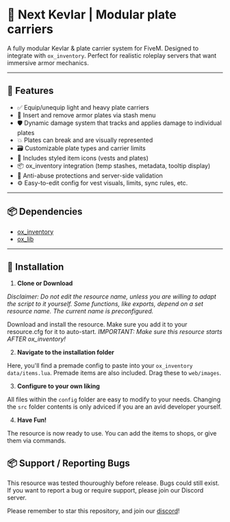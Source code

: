 # 🔰 Next Kevlar | Modular plate carriers

A fully modular Kevlar & plate carrier system for FiveM. Designed to integrate with `ox_inventory`. Perfect for realistic roleplay servers that want immersive armor mechanics.

---

## 🎯 Features

- ✅ Equip/unequip light and heavy plate carriers
- 🔄 Insert and remove armor plates via stash menu
- 🛡️ Dynamic damage system that tracks and applies damage to individual plates
- 💥 Plates can break and are visually represented
- 🗃️ Customizable plate types and carrier limits
- 🎨 Includes styled item icons (vests and plates)
- 📦 ox_inventory integration (temp stashes, metadata, tooltip display)
- 🚫 Anti-abuse protections and server-side validation
- ⚙️ Easy-to-edit config for vest visuals, limits, sync rules, etc.

---

## 📦 Dependencies

- [ox_inventory](https://github.com/overextended/ox_inventory)
- [ox_lib](https://github.com/overextended/ox_lib)

---

## 🧰 Installation

1. **Clone or Download**

*Disclaimer: Do not edit the resource name, unless you are willing to adapt the script to it yourself. Some functions, like exports, depend on a set resource name. The current name is preconfigured.*

Download and install the resource. Make sure you add it to your resource.cfg for it to auto-start. *IMPORTANT: Make sure this resource starts AFTER ox_inventory!*

2. **Navigate to the installation folder**

Here, you'll find a premade config to paste into your `ox_inventory` `data/items.lua`. Premade items are also included. Drag these to `web/images`.

3. **Configure to your own liking**

All files within the `config` folder are easy to modify to your needs. Changing the `src` folder contents is only adviced if you are an avid developer yourself.

4. **Have Fun!**

The resource is now ready to use. You can add the items to shops, or give them via commands.

## 📦 Support / Reporting Bugs

This resource was tested thouroughly before release. Bugs could still exist. If you want to report a bug or require support, please join our Discord server.

Please remember to star this repository, and join our [discord](https://discord.nextextend.com)!